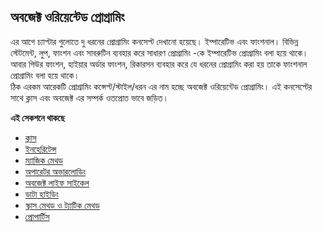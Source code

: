 ## অবজেক্ট ওরিয়েন্টেড প্রোগ্রামিং

এর আগে চ্যাপ্টার গুলোতে দু ধরনের প্রোগ্রামিং কনসেপ্ট দেখানো হয়েছে। ইম্পারেটিভ এবং ফাংশনাল। বিভিন্ন স্টেটমেন্ট, লুপ, ফাংশন এবং সাবরুটিন ব্যবহার করে সাধারণ প্রোগ্রামিং -কে ইম্পারেটিভ প্রোগ্রামিং বলা হয়ে থাকে। আবার পিউর ফাংশন, হাইয়ার অর্ডার ফাংশন, রিকারসন ব্যবহার করে যে ধরনের প্রোগ্রামিং করা হয় তাকে ফাংশনাল প্রোগ্রামিং বলা হয়ে থাকে।   
ঠিক এরকম আরেকটি প্রোগ্রামিং কন্সেপ্ট/স্টাইল/ধরন এর নাম হচ্ছে অবজেক্ট ওরিয়েন্টেড প্রোগ্রামিং। এই কনসেপ্টের সাথে ক্লাস এবং অবজেক্ট এর সম্পর্ক ওতপ্রোত ভাবে জড়িত।

**এই সেকশনে থাকছে**

* [ক্লাস](class.md)
* [ইনহেরিটেন্স](inheritance.md)
* [ম্যাজিক মেথড](magic-method.md)
* [অপারেটর অভারলোডিং](operator-overloading.md)
* [অবজেক্ট লাইফ সাইকেল](object-life-cycle.md)
* [ডাটা হাইডিং](data-hiding.md)
* [স্ক্লাস মেথড ও ট্যাটিক মেথড](class-static-method.md)
* [প্রোপার্টিস](property.md)